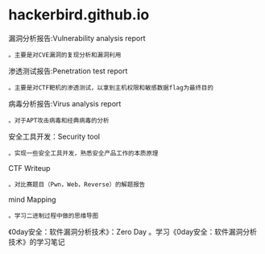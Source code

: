 # hackerbird.github.io
漏洞分析报告:Vulnerability analysis report
    
    。主要是对CVE漏洞的复现分析和漏洞利用

渗透测试报告:Penetration test report
    
    。主要是对CTF靶机的渗透测试，以拿到主机权限和敏感数据flag为最终目的

病毒分析报告:Virus analysis report
    
    。对于APT攻击病毒和经典病毒的分析
    
安全工具开发：Security tool 
    
    。实现一些安全工具开发，熟悉安全产品工作的本质原理

CTF Writeup
    
    。对比赛题目（Pwn，Web，Reverse）的解题报告
    
mind Mapping
     
    。学习二进制过程中做的思维导图

《0day安全：软件漏洞分析技术》：Zero Day
    。学习《0day安全：软件漏洞分析技术》的学习笔记

